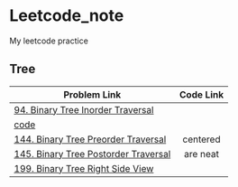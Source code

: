 # Leetcode_note
My leetcode practice

## Tree
| Problem Link  |  Code Link  | 
| ------------- |:-------------:| 
| [94. Binary Tree Inorder Traversal](https://leetcode.com/problems/binary-tree-preorder-traversal/) 
| [code](https://github.com/r06921037zwh/Leetcode_note/blob/master/Binary_Tree_Inorder_Traversal.cpp) | 
| [144. Binary Tree Preorder Traversal](https://github.com/r06921037zwh/Leetcode_note/blob/master/Binary_Tree_Preorder_Traversal.cpp)       | centered      | 
| [145. Binary Tree Postorder Traversal](https://github.com/r06921037zwh/Leetcode_note/blob/master/Binary_Tree_Postorder_Traversal.cpp)  | are neat      |
| [199. Binary Tree Right Side View](https://github.com/r06921037zwh/Leetcode_note/blob/master/Binary_Tree_Right_Side_View.cpp) |  |






